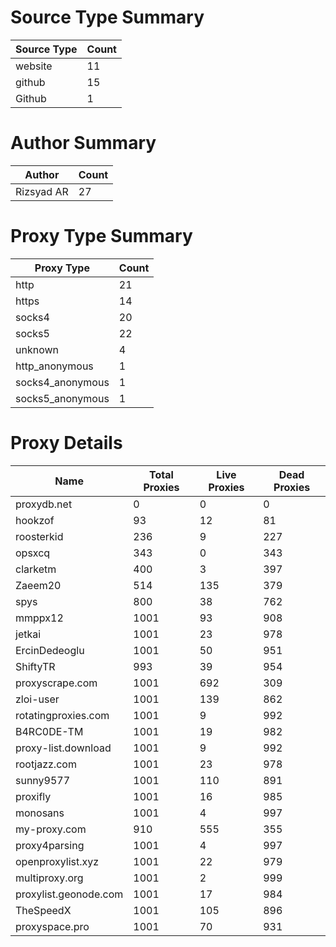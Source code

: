 # Source Type Summary

| Source Type | Count |
|-------------|-------|
| website | 11 |
| github | 15 |
| Github | 1 |


# Author Summary

| Author | Count |
|--------|-------|
| Rizsyad AR | 27 |


# Proxy Type Summary

| Proxy Type | Count |
|------------|-------|
| http | 21 |
| https | 14 |
| socks4 | 20 |
| socks5 | 22 |
| unknown | 4 |
| http_anonymous | 1 |
| socks4_anonymous | 1 |
| socks5_anonymous | 1 |


# Proxy Details

| Name | Total Proxies | Live Proxies | Dead Proxies |
|------|---------------|--------------|---------------|
| proxydb.net | 0 | 0 | 0 |
| hookzof | 93 | 12 | 81 |
| roosterkid | 236 | 9 | 227 |
| opsxcq | 343 | 0 | 343 |
| clarketm | 400 | 3 | 397 |
| Zaeem20 | 514 | 135 | 379 |
| spys | 800 | 38 | 762 |
| mmppx12 | 1001 | 93 | 908 |
| jetkai | 1001 | 23 | 978 |
| ErcinDedeoglu | 1001 | 50 | 951 |
| ShiftyTR | 993 | 39 | 954 |
| proxyscrape.com | 1001 | 692 | 309 |
| zloi-user | 1001 | 139 | 862 |
| rotatingproxies.com | 1001 | 9 | 992 |
| B4RC0DE-TM | 1001 | 19 | 982 |
| proxy-list.download | 1001 | 9 | 992 |
| rootjazz.com | 1001 | 23 | 978 |
| sunny9577 | 1001 | 110 | 891 |
| proxifly | 1001 | 16 | 985 |
| monosans | 1001 | 4 | 997 |
| my-proxy.com | 910 | 555 | 355 |
| proxy4parsing | 1001 | 4 | 997 |
| openproxylist.xyz | 1001 | 22 | 979 |
| multiproxy.org | 1001 | 2 | 999 |
| proxylist.geonode.com | 1001 | 17 | 984 |
| TheSpeedX | 1001 | 105 | 896 |
| proxyspace.pro | 1001 | 70 | 931 |
